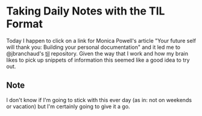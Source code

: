 # Taking Daily Notes with the TIL Format
Today I happen to click on a link for Monica Powell's article "Your future self will thank you: Building your personal documentation" and it led me to @jbranchaud's [til](github.com/jbranchaud/til) repository. Given the way that I work and how my brain likes to pick up snippets of information this seemed like a good idea to try out.

## Note
I don't know if I'm going to stick with this ever day (as in: not on weekends or vacation) but I'm certainly going to give it a go.
